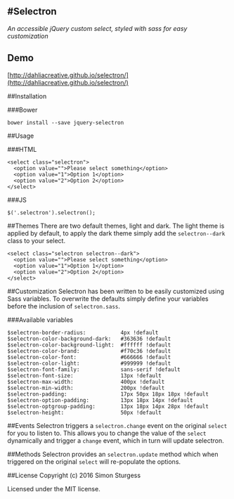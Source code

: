 #Selectron
-------
_An accessible jQuery custom select, styled with sass for easy customization_

## Demo
[http://dahliacreative.github.io/selectron/](http://dahliacreative.github.io/selectron/)


##Installation

###Bower
```
bower install --save jquery-selectron
```

##Usage

###HTML
```
<select class="selectron">
  <option value="">Please select something</option>
  <option value="1">Option 1</option>
  <option value="2">Option 2</option>
</select>
```

###JS
```
$('.selectron').selectron();
```

##Themes
There are two default themes, light and dark. The light theme is applied by default, to apply the dark theme simply add the `selectron--dark` class to your select.
```
<select class="selectron selectron--dark">
  <option value="">Please select something</option>
  <option value="1">Option 1</option>
  <option value="2">Option 2</option>
</select>
```

##Customization
Selectron has been written to be easily customized using Sass variables. To overwrite the defaults simply define your variables before the inclusion of `selectron.sass`.

###Available variables
```
$selectron-border-radius:           4px !default
$selectron-color-background-dark:   #363636 !default
$selectron-color-background-light:  #ffffff !default
$selectron-color-brand:             #f70c36 !default
$selectron-color-font:              #666666 !default
$selectron-color-light:             #999999 !default
$selectron-font-family:             sans-serif !default
$selectron-font-size:               13px !default
$selectron-max-width:               400px !default
$selectron-min-width:               200px !default
$selectron-padding:                 17px 50px 18px 18px !default
$selectron-option-padding:          13px 18px 14px !default
$selectron-optgroup-padding:        13px 18px 14px 28px !default
$selectron-height:                  50px !default
```

##Events
Selectron triggers a `selectron.change` event on the original `select` for you to listen to. This allows you to change the value of the `select` dynamically and trigger a `change` event, which in turn will update selectron.

##Methods
Selectron provides an `selectron.update` method which when triggered on the original `select` will re-populate the options.

##License
Copyright (c) 2016 Simon Sturgess

Licensed under the MIT license.
